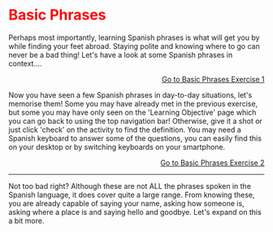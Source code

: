 <h1 style="color:red;">Basic Phrases</h1>

<p> Perhaps most importantly, learning Spanish phrases is what will get you by while finding your feet abroad. Staying polite and knowing where to go can never be a bad thing! Let's have a look at some Spanish phrases in context....</p> 

<p>
  <a style="float:right;" href="Phrases1.html" class="btn2"> Go to Basic Phrases Exercise 1</a>
  </p> 
  <div style="clear:both;"> </div>

<p> Now you have seen a few Spanish phrases in day-to-day situations, let's memorise them! Some you may have already met in the previous exercise, but some you may have only seen on the 'Learning Objective' page which you can go back to using the top navigation bar! Otherwise, give it a shot or just click 'check' on the activity to find the definition. You may need a Spanish keyboard to answer some of the questions, you can easily find this on your desktop or by switching keyboards on your smartphone. </p> 

<p>
  <a style="float:right;" href="Phrases2.html" class="btn2"> Go to Basic Phrases Exercise 2</a>
  </p> 
  <div style="clear:both;"> </div>

<hr> 
 
 <p> Not too bad right? Although these are not ALL the phrases spoken in the Spanish language, it does cover quite a large range. From knowing these, you are already capable of saying your name, asking how someone is, asking where a place is and saying hello and goodbye. Let's expand on this a bit more. </p> 
